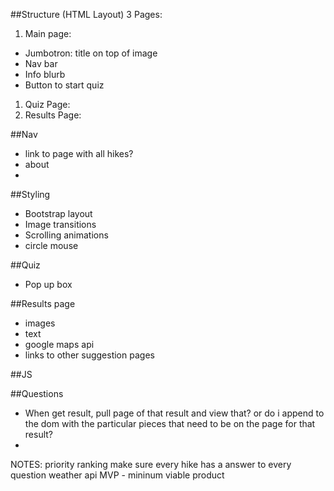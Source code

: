 ##Structure (HTML Layout)
3 Pages:
1. Main page:
  * Jumbotron: title on top of image
  * Nav bar
  * Info blurb
  * Button to start quiz
1. Quiz Page:
1. Results Page:

##Nav
* link to page with all hikes?
* about
*

##Styling
* Bootstrap layout
* Image transitions
* Scrolling animations
* circle mouse

##Quiz
* Pop up box

##Results page
* images
* text
* google maps api
* links to other suggestion pages

##JS

##Questions
* When get result, pull page of that result and view that? or do i append to the dom with the particular pieces that need to be on the page for that result?
*


NOTES:
priority ranking
make sure every hike has a answer to every question
weather api
MVP - mininum viable product
